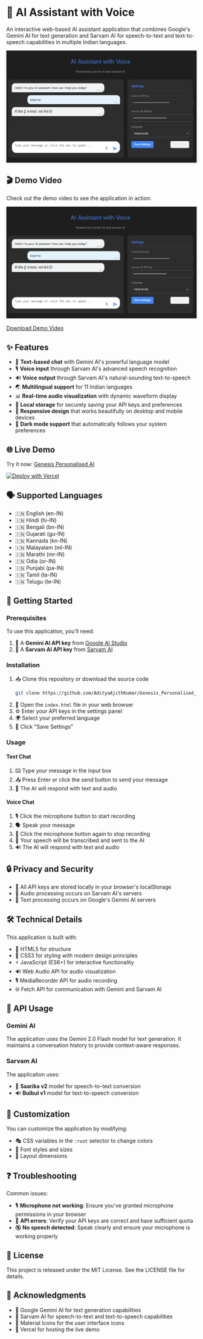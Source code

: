 # 🤖 AI Assistant with Voice

An interactive web-based AI assistant application that combines Google's Gemini AI for text generation and Sarvam AI for speech-to-text and text-to-speech capabilities in multiple Indian languages.

[![AI Assistant with Voice Interface](https://raw.githubusercontent.com/AdityaAjithKumar/Genesis_Personalised_AI/main/Screenshot%202025-03-22%20100238.png)](https://genesis-personalised-ai.vercel.app/)

## 🎬 Demo Video

Check out the demo video to see the application in action:

[![Demo Video](https://raw.githubusercontent.com/AdityaAjithKumar/Genesis_Personalised_AI/main/Screenshot%202025-03-22%20100238.png)](https://www.dropbox.com/scl/fi/k6q1l8vxiicwwyisx2eih/Screen-Recording-2025-03-22-092147.mp4?rlkey=01y1b5uaaruexole1vh7gez8o&st=1qqg680a&dl=0)

[Download Demo Video](https://www.dropbox.com/scl/fi/k6q1l8vxiicwwyisx2eih/Screen-Recording-2025-03-22-092147.mp4?rlkey=01y1b5uaaruexole1vh7gez8o&st=1qqg680a&dl=1)

## ✨ Features

- 💬 **Text-based chat** with Gemini AI's powerful language model
- 🎙️ **Voice input** through Sarvam AI's advanced speech recognition
- 🔊 **Voice output** through Sarvam AI's natural-sounding text-to-speech
- 🌏 **Multilingual support** for 11 Indian languages
- 📊 **Real-time audio visualization** with dynamic waveform display
- 💾 **Local storage** for securely saving your API keys and preferences
- 🎨 **Responsive design** that works beautifully on desktop and mobile devices
- 🌙 **Dark mode support** that automatically follows your system preferences

## 🌐 Live Demo

Try it now: [Genesis Personalised AI](https://genesis-personalised-ai.vercel.app/)

[![Deploy with Vercel](https://vercel.com/button)](https://genesis-personalised-ai.vercel.app/)

## 🗣️ Supported Languages

- 🇮🇳 English (en-IN)
- 🇮🇳 Hindi (hi-IN)
- 🇮🇳 Bengali (bn-IN)
- 🇮🇳 Gujarati (gu-IN)
- 🇮🇳 Kannada (kn-IN)
- 🇮🇳 Malayalam (ml-IN)
- 🇮🇳 Marathi (mr-IN)
- 🇮🇳 Odia (or-IN)
- 🇮🇳 Punjabi (pa-IN)
- 🇮🇳 Tamil (ta-IN)
- 🇮🇳 Telugu (te-IN)

## 🚀 Getting Started

### Prerequisites

To use this application, you'll need:

1. 🔑 A **Gemini AI API key** from [Google AI Studio](https://makersuite.google.com/)
2. 🔑 A **Sarvam AI API key** from [Sarvam AI](https://sarvam.ai/)

### Installation

1. 📥 Clone this repository or download the source code
   ```bash
   git clone https://github.com/AdityaAjithKumar/Genesis_Personalised_AI.git
   ```
2. 📂 Open the `index.html` file in your web browser
3. ⚙️ Enter your API keys in the settings panel
4. 🌍 Select your preferred language
5. 💾 Click "Save Settings"

### Usage

#### Text Chat
1. ⌨️ Type your message in the input box
2. 📤 Press Enter or click the send button to send your message
3. 🤖 The AI will respond with text and audio

#### Voice Chat
1. 🎙️ Click the microphone button to start recording
2. 🗣️ Speak your message
3. 🛑 Click the microphone button again to stop recording
4. 📝 Your speech will be transcribed and sent to the AI
5. 🔊 The AI will respond with text and audio

## 🔒 Privacy and Security

- 🔐 All API keys are stored locally in your browser's localStorage
- 🎤 Audio processing occurs on Sarvam AI's servers
- 💬 Text processing occurs on Google's Gemini AI servers

## 🛠️ Technical Details

This application is built with:

- 📄 HTML5 for structure
- 🎨 CSS3 for styling with modern design principles
- ⚡ JavaScript (ES6+) for interactive functionality
- 🔊 Web Audio API for audio visualization
- 🎙️ MediaRecorder API for audio recording
- 🌐 Fetch API for communication with Gemini and Sarvam AI

## 🧩 API Usage

### Gemini AI
The application uses the Gemini 2.0 Flash model for text generation. It maintains a conversation history to provide context-aware responses.

### Sarvam AI
The application uses:
- 🎤 **Saarika v2** model for speech-to-text conversion
- 🔊 **Bulbul v1** model for text-to-speech conversion

## 🎨 Customization

You can customize the application by modifying:
- 🎭 CSS variables in the `:root` selector to change colors
- 📝 Font styles and sizes
- 📏 Layout dimensions

## ❓ Troubleshooting

Common issues:
- 🎙️ **Microphone not working**: Ensure you've granted microphone permissions in your browser
- 🔑 **API errors**: Verify your API keys are correct and have sufficient quota
- 🔇 **No speech detected**: Speak clearly and ensure your microphone is working properly

## 📜 License

This project is released under the MIT License. See the LICENSE file for details.

## 👏 Acknowledgments

- 🙏 Google Gemini AI for text generation capabilities
- 🙏 Sarvam AI for speech-to-text and text-to-speech capabilities
- 🙏 Material Icons for the user interface icons
- 🙏 Vercel for hosting the live demo
